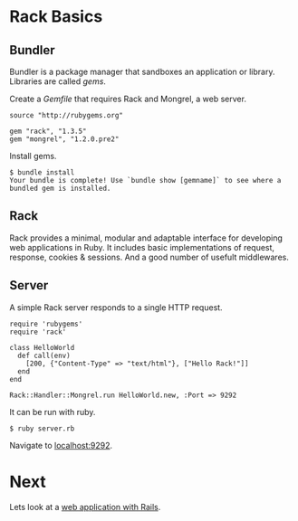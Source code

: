 Rack Basics
===========

Bundler
-------

Bundler is a package manager that sandboxes an application or library. Libraries are called *gems*. 

Create a *Gemfile* that requires Rack and Mongrel, a web server.

    source "http://rubygems.org"

    gem "rack", "1.3.5"
    gem "mongrel", "1.2.0.pre2"

Install gems.

    $ bundle install
    Your bundle is complete! Use `bundle show [gemname]` to see where a bundled gem is installed.

Rack
----

Rack provides a minimal, modular and adaptable interface for developing web applications in Ruby. 
It includes basic implementations of request, response, cookies & sessions. And a good number of usefult middlewares.

Server
------

A simple Rack server responds to a single HTTP request.

    require 'rubygems'
    require 'rack'

    class HelloWorld
      def call(env)
        [200, {"Content-Type" => "text/html"}, ["Hello Rack!"]]
      end
    end

    Rack::Handler::Mongrel.run HelloWorld.new, :Port => 9292

It can be run with ruby.

    $ ruby server.rb

Navigate to [localhost:9292](http://localhost:9292/).

Next
====

Lets look at a [web application with Rails](7-rails-basics.md).

